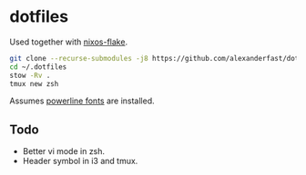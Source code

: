# dotfiles

Used together with [nixos-flake](https://github.com/alexanderfast/nixos-flake/).

```bash
git clone --recurse-submodules -j8 https://github.com/alexanderfast/dotfiles ~/.dotfiles
cd ~/.dotfiles
stow -Rv .
tmux new zsh
```

Assumes [powerline fonts](https://github.com/powerline/fonts) are installed.

## Todo

- Better vi mode in zsh.
- Header symbol in i3 and tmux.
